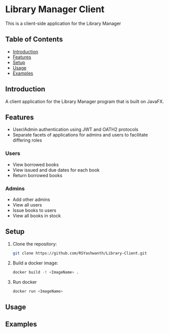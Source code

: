 # Library Manager Client

This is a client-side application for the Library Manager

## Table of Contents

- [Introduction](#introduction)
- [Features](#features)
- [Setup](#setup)
- [Usage](#usage)
- [Examples](#examples)

## Introduction

A client application for the Library Manager program that is built on JavaFX.

## Features

- User/Admin authentication using JWT and OATH2 protocols
- Separate facets of applications for admins and users to facilitate differing roles

### Users

- View borrowed books
- View issued and due dates for each book
- Return borrowed books

### Admins

- Add other admins
- View all users
- Issue books to users
- View all books in stock

## Setup

1. Clone the repository:

   ```sh
   git clone https://github.com/RSYashwanth/Library-Client.git
   ```
2. Build a docker image:
   ```sh
   docker build -t <ImageName> .
   ```
3. Run docker
   ```sh
   docker run <ImageName>
   ```
## Usage

## Examples
   
